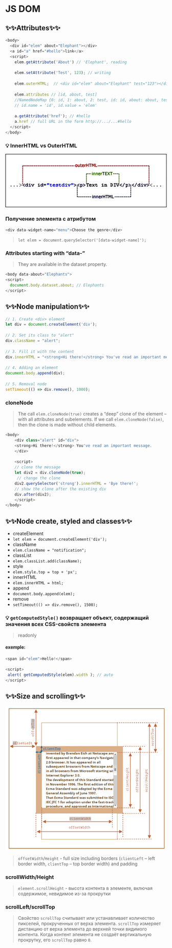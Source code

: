 # JS DOM
## ✨✨Attributes✨✨
```js
<body>
  <div id="elem" about="Elephant"></div>
  <a id="a" href="#hello">link</a>
  <script>
    elem.getAttribute('About') // 'Elephant', reading

    elem.setAttribute('Test', 123); // writing

    elem.outerHTML;  // <div id="elem" about="Elephant" test="123"></div>
    
    elem.attributes // [id, about, test]
    //NamedNodeMap {0: id, 1: about, 2: test, id: id, about: about, test: test, length: 3}
    // id.name = 'id', id.value = 'elem'

    a.getAttribute('href'); // #hello
    a.href // full URL in the form http://.../...#hello
  </script>
</body>
```
### 💡 InnerHTML vs OuterHTML
![InnerHTML vs OuterHTML](./src/difference-between-innerhtml-and-outerhtml.png)

### Получение элемента с  атрибутом
```js
<div data-widget-name="menu">Choose the genre</div>
```
> `let elem = document.querySelector('[data-widget-name]');`
### Attributes starting with “data-”
> They are available in the dataset property.
```js
<body data-about="Elephants">
<script>
  document.body.dataset.about; // Elephants
</script>
```
## ✨✨Node manipulation✨✨

```js
// 1. Create <div> element
let div = document.createElement('div');

// 2. Set its class to "alert"
div.className = "alert";

// 3. Fill it with the content
div.innerHTML = "<strong>Hi there!</strong> You've read an important message.";

// 4. Adding an element
document.body.append(div);

// 5. Removal node
setTimeout(() => div.remove(), 1000);
```
### cloneNode
>The call `elem.cloneNode(true)` creates a “deep” clone of the element – with all attributes and subelements. 
>If we call `elem.cloneNode(false)`, then the clone is made without child elements.
```js
<body>
    <div class="alert" id="div">
    <strong>Hi there!</strong> You've read an important message.
    </div>

    <script>
    // clone the message
    let div2 = div.cloneNode(true);
     // change the clone 
    div2.querySelector('strong').innerHTML = 'Bye there!';
    // show the clone after the existing div
    div.after(div2); 
    </script>
</body>
```
## ✨✨Node create, styled and classes✨✨
* createElement
* `let elem = document.createElement('div');`
*  className
* `elem.className = "notification";`   
* classList   
* `elem.classList.add(className);`
* style
* `elem.style.top = top + 'px';`
* innerHTML
* `elem.innerHTML = html;`
* append
* `document.body.append(elem);`
* remove
* `setTimeout(() => div.remove(), 1500);`
 ### 💡 `getComputedStyle()` возвращает объект, содержащий значения всех CSS-свойств элемента
> readonly
#### exemple:
 ```js
<span id="elem">Hello!</span>

<script>
  alert( getComputedStyle(elem).width ); // auto
</script>
 ```
## ✨✨Size and scrolling✨✨
![InnerHTML vs OuterHTML](./src/geometry.png)
> 
>`offsetWidth`/`Height` -  full size including borders (`clientLeft`  – left border width, `clientTop`  – top border width) and padding

### scrollWidth/Height

>`element.scrollHeight` - высота контента в элементе, включая содержимое, невидимое из-за прокрутки
### scrollLeft/scrollTop
> Свойство `scrollTop` считывает или устанавливает количество пикселей, прокрученных от верха элемента. `scrollTop` измеряет дистанцию от верха элемента до верхней точки видимого контента. Когда контент элемента не создаёт вертикальную прокрутку, его `scrollTop` равно `0`.